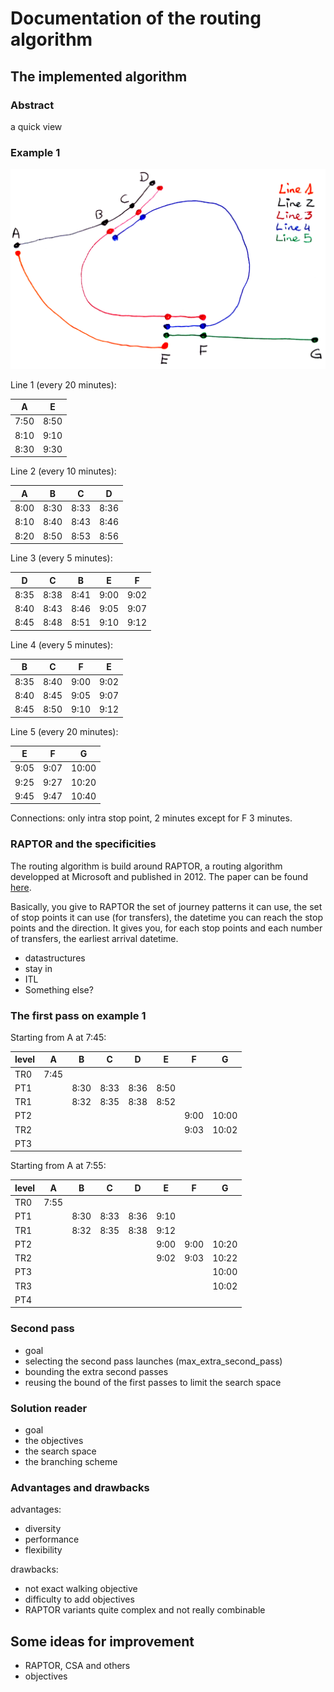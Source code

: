 # Documentation of the routing algorithm

## The implemented algorithm

### Abstract

a quick view

### Example 1

![transit_map](transit_map.png)

Line 1 (every 20 minutes):

| A  | E  |
|----|----|
|7:50|8:50|
|8:10|9:10|
|8:30|9:30|

Line 2 (every 10 minutes):

| A  | B  | C  | D  |
|----|----|----|----|
|8:00|8:30|8:33|8:36|
|8:10|8:40|8:43|8:46|
|8:20|8:50|8:53|8:56|

Line 3 (every 5 minutes):

| D  | C  | B  | E  | F  |
|----|----|----|----|----|
|8:35|8:38|8:41|9:00|9:02|
|8:40|8:43|8:46|9:05|9:07|
|8:45|8:48|8:51|9:10|9:12|

Line 4 (every 5 minutes):

| B  | C  | F  | E  |
|----|----|----|----|
|8:35|8:40|9:00|9:02|
|8:40|8:45|9:05|9:07|
|8:45|8:50|9:10|9:12|

Line 5 (every 20 minutes):

| E  | F  |  G  |
|----|----|-----|
|9:05|9:07|10:00|
|9:25|9:27|10:20|
|9:45|9:47|10:40|

Connections: only intra stop point, 2 minutes except for F 3 minutes.

### RAPTOR and the specificities

The routing algorithm is build around RAPTOR, a routing algorithm developped at Microsoft and published in 2012. The paper can be found [here](https://www.microsoft.com/en-us/research/wp-content/uploads/2012/01/raptor_alenex.pdf).

Basically, you give to RAPTOR the set of journey patterns it can use, the set of stop points it can use (for transfers), the datetime you can reach the stop points and the direction. It gives you, for each stop points and each number of transfers, the earliest arrival datetime.

* datastructures
* stay in
* ITL
* Something else?

### The first pass on example 1

Starting from A at 7:45:

|level| A  | B  | C  | D  | E  | F  |  G  |
|-----|----|----|----|----|----|----|-----|
|TR0  |7:45|    |    |    |    |    |     |
|PT1  |    |8:30|8:33|8:36|8:50|    |     |
|TR1  |    |8:32|8:35|8:38|8:52|    |     |
|PT2  |    |    |    |    |    |9:00|10:00|
|TR2  |    |    |    |    |    |9:03|10:02|
|PT3  |    |    |    |    |    |    |     |

Starting from A at 7:55:

|level| A  | B  | C  | D  | E  | F  |  G  |
|-----|----|----|----|----|----|----|-----|
|TR0  |7:55|    |    |    |    |    |     |
|PT1  |    |8:30|8:33|8:36|9:10|    |     |
|TR1  |    |8:32|8:35|8:38|9:12|    |     |
|PT2  |    |    |    |    |9:00|9:00|10:20|
|TR2  |    |    |    |    |9:02|9:03|10:22|
|PT3  |    |    |    |    |    |    |10:00|
|TR3  |    |    |    |    |    |    |10:02|
|PT4  |    |    |    |    |    |    |     |

### Second pass

* goal
* selecting the second pass launches (max_extra_second_pass)
* bounding the extra second passes
* reusing the bound of the first passes to limit the search space

### Solution reader

* goal
* the objectives
* the search space
* the branching scheme

### Advantages and drawbacks

advantages:
* diversity
* performance
* flexibility

drawbacks:
* not exact walking objective
* difficulty to add objectives
* RAPTOR variants quite complex and not really combinable

## Some ideas for improvement

* RAPTOR, CSA and others
* objectives
